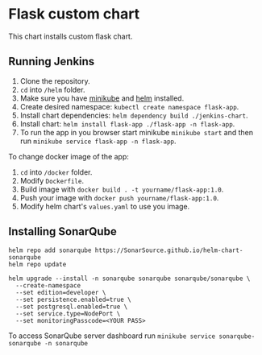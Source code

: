 # Flask custom chart

This chart installs custom flask chart. 

## Running Jenkins

1. Clone the repository.
2. `cd` into `/helm` folder.
3. Make sure you have [minikube](https://minikube.sigs.k8s.io/) and [helm](https://helm.sh/) installed.
4. Create desired namespace: `kubectl create namespace flask-app`.
5.  Install chart dependencies: `helm dependency build ./jenkins-chart`.
6. Install chart: `helm install flask-app ./flask-app -n flask-app`.  
7. To run the app in you browser start minikube `minikube start` and then run `minikube service flask-app -n flask-app`.

To change docker image of the app:

1. `cd` into `/docker` folder.
2. Modify `Dockerfile`.
3. Build image with `docker build . -t yourname/flask-app:1.0`.
4. Push your image with `docker push yourname/flask-app:1.0`.
5. Modify helm chart's `values.yaml` to use you image.

## Installing SonarQube

```
helm repo add sonarqube https://SonarSource.github.io/helm-chart-sonarqube
helm repo update

helm upgrade --install -n sonarqube sonarqube sonarqube/sonarqube \
  --create-namespace
  --set edition=developer \
  --set persistence.enabled=true \
  --set postgresql.enabled=true \
  --set service.type=NodePort \
  --set monitoringPasscode=<YOUR PASS>
```

To access SonarQube server dashboard run `minikube service sonarqube-sonarqube -n sonarqube`